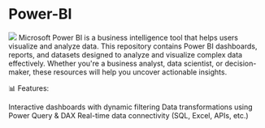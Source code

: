 # Power-BI
<IMG SRC = "https://www.meldium.com/wp-content/uploads/2019/11/power-BI.png">
Microsoft Power BI is a business intelligence tool that helps users visualize and analyze data.
This repository contains Power BI dashboards, reports, and datasets designed to analyze and visualize complex data effectively. Whether you're a business analyst, data scientist, or decision-maker, these resources will help you uncover actionable insights.

📊 Features:

Interactive dashboards with dynamic filtering
Data transformations using Power Query & DAX
Real-time data connectivity (SQL, Excel, APIs, etc.)

